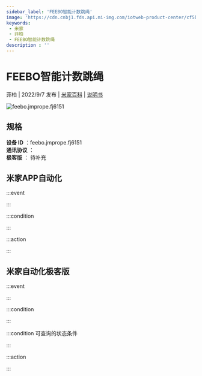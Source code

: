 ```yaml
---
sidebar_label: 'FEEBO智能计数跳绳'
image: 'https://cdn.cnbj1.fds.api.mi-img.com/iotweb-product-center/cf5b7068902647343851cebef86fb2ae_1656485548797.png?GalaxyAccessKeyId=AKVGLQWBOVIRQ3XLEW&Expires=9223372036854775807&Signature=0aN9tyzt+kkyQgWqgiVdD496kiI='
keywords: 
 - 米家
 - 菲柏
 - FEEBO智能计数跳绳
description : ''
---
```

# FEEBO智能计数跳绳

菲柏 | 2022/9/7 发布 | [米家百科](https://home.mi.com/webapp/content/baike/product/index.html?model=feebo.jmprope.fj6151) | [说明书](https://home.mi.com/views/introduction.html?model=feebo.jmprope.fj6151&region=cn)

![feebo.jmprope.fj6151](https://cdn.cnbj1.fds.api.mi-img.com/iotweb-product-center/cf5b7068902647343851cebef86fb2ae_1656485548797.png?GalaxyAccessKeyId=AKVGLQWBOVIRQ3XLEW&Expires=9223372036854775807&Signature=0aN9tyzt+kkyQgWqgiVdD496kiI=)

## 规格  
> 
**设备 ID** ：feebo.jmprope.fj6151  
**通讯协议** ：  
**极客版**  ： 待补充 


## 米家APP自动化  

:::event  

:::

:::condition  

:::

:::action   

:::

## 米家自动化极客版  

:::event  

:::

:::condition  

:::

:::condition 可查询的状态条件  

:::

:::action  

:::

        
